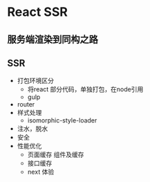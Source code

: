 # React SSR

## 服务端渲染到同构之路

## SSR

- 打包环境区分
    - 将react 部分代码，单独打包，在node引用
    - gulp
- router
- 样式处理
    - isomorphic-style-loader
- 注水，脱水
- 安全
- 性能优化
    - 页面缓存 组件及缓存
    - 接口缓存
    - next 体验


